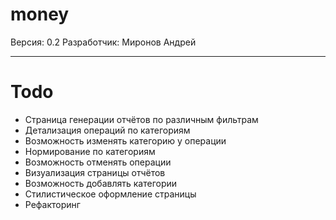 # money
Версия: 0.2
Разработчик: Миронов Андрей

----
# Todo
* Страница генерации отчётов по различным фильтрам
* Детализация операций по категориям
* Возможность изменять категорию у операции
* Нормирование по категориям
* Возможность отменять операции
* Визуализация страницы отчётов
* Возможность добавлять категории
* Стилистическое оформление страницы
* Рефакторинг
